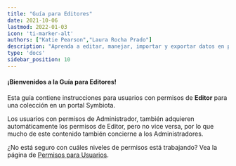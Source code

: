 ```yaml
---
title: "Guía para Editores"
date: 2021-10-06
lastmod: 2022-01-03
icon: 'ti-marker-alt'
authors: ["Katie Pearson","Laura Rocha Prado"]
description: "Aprenda a editar, manejar, importar y exportar datos en portales Symbiota"
type: 'docs'
sidebar_position: 10
---
```


#### ¡Bienvenidos a la Guía para Editores!

Esta guía contiene instrucciones para usuarios con permisos de **Editor** para una colección en un portal Symbiota.

Los usuarios con permisos de Administrador, también adquieren automáticamente los permisos de Editor, pero no vice versa, por lo que mucho de este contenido también concierne a los Administradores.

¿No está seguro con cuáles niveles de permisos está trabajando? Vea la página de [Permisos para Usuarios](/User_Guide/user_permissions).
